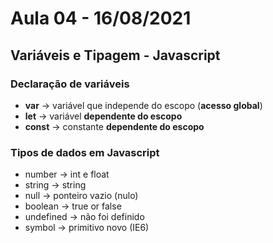 # Aula 04 - 16/08/2021

## Variáveis e Tipagem - Javascript

### Declaração de variáveis

- __var__ -> variável que independe do escopo (__acesso global__)
- __let__ -> variável __dependente do escopo__
- __const__ -> constante __dependente do escopo__

### Tipos de dados em Javascript

- number -> int e float
- string -> string
- null -> ponteiro vazio (nulo)
- boolean -> true or false
- undefined -> não foi definido
- symbol -> primitivo novo (IE6)
